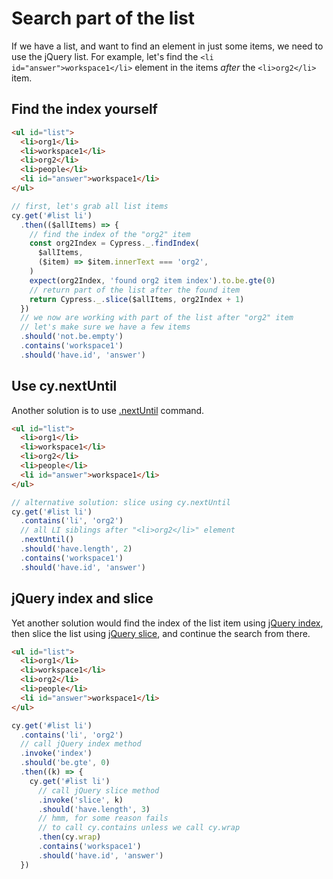 # Search part of the list

If we have a list, and want to find an element in just some items, we need to use the jQuery list. For example, let's find the `<li id="answer">workspace1</li>` element in the items _after_ the `<li>org2</li>` item.

## Find the index yourself

<!-- fiddle Find the index yourself -->

```html
<ul id="list">
  <li>org1</li>
  <li>workspace1</li>
  <li>org2</li>
  <li>people</li>
  <li id="answer">workspace1</li>
</ul>
```

```js
// first, let's grab all list items
cy.get('#list li')
  .then(($allItems) => {
    // find the index of the "org2" item
    const org2Index = Cypress._.findIndex(
      $allItems,
      ($item) => $item.innerText === 'org2',
    )
    expect(org2Index, 'found org2 item index').to.be.gte(0)
    // return part of the list after the found item
    return Cypress._.slice($allItems, org2Index + 1)
  })
  // we now are working with part of the list after "org2" item
  // let's make sure we have a few items
  .should('not.be.empty')
  .contains('workspace1')
  .should('have.id', 'answer')
```

<!-- fiddle.end -->

## Use cy.nextUntil

Another solution is to use [.nextUntil](https://on.cypress.io/nextuntil) command.

<!-- fiddle Use cy.nextUntil -->

```html
<ul id="list">
  <li>org1</li>
  <li>workspace1</li>
  <li>org2</li>
  <li>people</li>
  <li id="answer">workspace1</li>
</ul>
```

```js
// alternative solution: slice using cy.nextUntil
cy.get('#list li')
  .contains('li', 'org2')
  // all LI siblings after "<li>org2</li>" element
  .nextUntil()
  .should('have.length', 2)
  .contains('workspace1')
  .should('have.id', 'answer')
```

<!-- fiddle.end -->

## jQuery index and slice

Yet another solution would find the index of the list item using [jQuery index](https://api.jquery.com/index/), then slice the list using [jQuery slice](https://api.jquery.com/slice/), and continue the search from there.

<!-- fiddle jQuery index and slice -->

```html
<ul id="list">
  <li>org1</li>
  <li>workspace1</li>
  <li>org2</li>
  <li>people</li>
  <li id="answer">workspace1</li>
</ul>
```

```js
cy.get('#list li')
  .contains('li', 'org2')
  // call jQuery index method
  .invoke('index')
  .should('be.gte', 0)
  .then((k) => {
    cy.get('#list li')
      // call jQuery slice method
      .invoke('slice', k)
      .should('have.length', 3)
      // hmm, for some reason fails
      // to call cy.contains unless we call cy.wrap
      .then(cy.wrap)
      .contains('workspace1')
      .should('have.id', 'answer')
  })
```

<!-- fiddle.end -->
